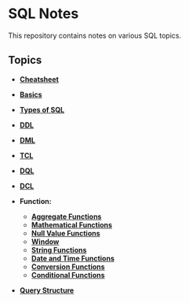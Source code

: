 # SQL Notes

This repository contains notes on various SQL topics.

## Topics

- **[Cheatsheet](lessons/cheatsheet/readme.md)**

- **[Basics](lessons/basics/README.md)**
- **[Types of SQL](lessons/types_of_SQL/README.md)**
- **[DDL](lessons/ddl/readme.md)**
- **[DML](lessons/dml/readme.md)**
- **[TCL](lessons/tcl/readme.md)**
- **[DQL](lessons/dql/readme.md)**
- **[DCL](lessons/dcl/readme.md)**

- **Function:**
    - **[Aggregate Functions](lessons/aggregate/README.md)**
    - **[Mathematical Functions](lessons/mathematical_functions/README.md)**
    - **[Null Value Functions](lessons/null_value_functions/README.md)**
    - **[Window](lessons/window/README.md)**
    - **[String Functions](lessons/string_functions/README.md)**
    - **[Date and Time Functions](lessons/date_time_functions/README.md)**
    - **[Conversion Functions](lessons/conversion_functions/README.md)**
    - **[Conditional Functions](lessons/conditional_functions/README.md)**

- **[Query Structure](lessons/query_structure/readme.md)**

